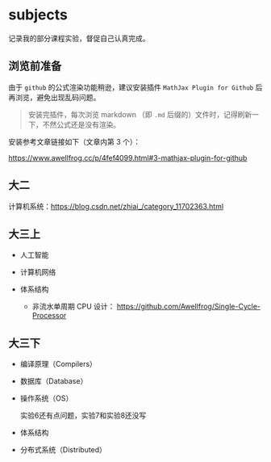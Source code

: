 # subjects

记录我的部分课程实验，督促自己认真完成。

## 浏览前准备

由于 `github` 的公式渲染功能稍逊，建议安装插件 `MathJax Plugin for Github` 后再浏览，避免出现乱码问题。

>   安装完插件，每次浏览 markdown （即 `.md` 后缀的）文件时，记得刷新一下，不然公式还是没有渲染。

安装参考文章链接如下（文章内第 3 个）：

https://www.awellfrog.cc/p/4fef4099.html#3-mathjax-plugin-for-github

## 大二

计算机系统：https://blog.csdn.net/zhiai_/category_11702363.html

## 大三上

*   人工智能

*   计算机网络

*   体系结构
    *   非流水单周期 CPU 设计： https://github.com/Awellfrog/Single-Cycle-Processor

## 大三下

*   编译原理（Compilers）

*   数据库（Database）

*   操作系统（OS）

    实验6还有点问题，实验7和实验8还没写

*   体系结构

*   分布式系统（Distributed）
